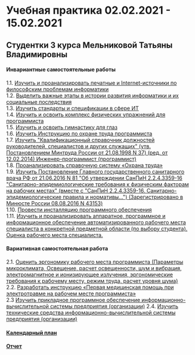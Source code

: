 # Учебная практика 02.02.2021 - 15.02.2021
## Студентки 3 курса Мельниковой Татьяны Владимировны
#### Инвариантные самостоятельные работы
1.1. [Изучить и проанализировать печатные и Internet-источники по философским проблемам информатики](/ИСР_1.pdf)  
1.2. [Выделить важные этапы в истории развития информатики и их социальные последствия](/ИСР_2.pdf)  
1.3. [Изучить стандарты и спецификации в сфере ИТ](/ИСР_3.pdf)  
1.4. [Изучить и освоить комплекс физических упражнений для программиста](/ИСР_4.pdf)  
1.5. [Изучить и освоить гимнастику для глаз](/ИСР_5.pdf)  
1.6. [Изучить Инструкцию по охране труда программиста](/ИСР_6.pdf)  
1.7. [Изучить "Квалификационный справочник должностей руководителей, специалистов и других служащих" (утв. Постановлением Минтруда России от 21.08.1998 N 37) (ред. от 12.02.2014)
Инженер-программист (программист)](/ИСР_7.pdf)  
1.8. [Проанализировать справочную систему «Охрана труда»](/ИСР_8.pdf)  
1.9. [Изучить Постановление Главного государственного санитарного врача РФ от 21.06.2016 N 81 "Об утверждении СанПиН 2.2.4.3359-16 "Санитарно-эпидемиологические требования к физическим факторам на рабочих местах" (вместе с "СанПиН 2.2.4.3359-16. Санитарно-эпидемиологические правила и нормативы...") (Зарегистрировано в Минюсте России 08.08.2016 N 43153)](/ИСР_9.pdf)  
1.10. [Провести инсталляцию программного обеспечения](/ИСР_10.pdf)  
1.11. [Изучить и проанализировать аппаратное, программное и информационное обеспечение автоматизированного рабочего места специалиста в конкретной предметной области (по выбору студента). Оценка рабочего места специалиста.](/ИСР_11.pdf)  
#### Вариативная самостоятельная работа
2.1. [Оценить эргономику рабочего места программиста (Параметры микроклимата, Освещение, расчет освещенности, шум и вибрация, электромагнитное и ионизирующее излучения, эргономические требования к рабочему месту, режим труда, расчет уровня шума)](/ВСР_1.pdf)  
2.2. [Разработать инструкцию «Первая медицинская помощь при электротравме на рабочем месте программиста»](/ВСР_2.pdf)  
2.3  [Изучить прикладное программное обеспечение информационно-вычислительной системы предприятия (организации)](/ВСР_3.pdf)
2.4. [Изучить технические средства информационно-вычислительной системы предприятия (организации)](/ВСР_4.pdf)   
#### [Календарный план](/МельниковаТВ_календарь.pdf) 
#### [Отчет](/МельниковаТВ_отчет.pdf)
